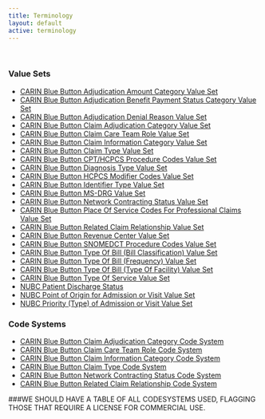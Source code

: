 ```yaml
---
title: Terminology
layout: default
active: terminology
---
```

<!-- { :.no_toc } -->
<!-- TOC  the css styling for this is \pages\assets\css\project.css under 'markdown-toc'-->
<!-- * Do not remove this line (it will not be displayed)
{:toc} -->
<!-- end TOC -->

<br/>

### Value Sets

- [CARIN Blue Button Adjudication Amount Category Value Set](ValueSet-CARIN-BB-Adjudication-Amount-Category.html)
- [CARIN Blue Button Adjudication Benefit Payment Status Category Value Set](ValueSet-CARIN-BB-Adjudication-Benefit-Payment-Status-Category.html)
- [CARIN Blue Button Adjudication Denial Reason Value Set](ValueSet-CARIN-BB-Adjudication-Denial-Reason.html)
- [CARIN Blue Button Claim Adjudication Category Value Set](ValueSet-CARIN-BB-Adjudication-Category.html)
- [CARIN Blue Button Claim Care Team Role Value Set](ValueSet-CARIN-BB-Claim-CareTeam-Role.html)
- [CARIN Blue Button Claim Information Category Value Set](ValueSet-CARIN-BB-Claim-Information-Category.html)
- [CARIN Blue Button Claim Type Value Set](ValueSet-CARIN-BB-Claim-Type.html)
- [CARIN Blue Button CPT/HCPCS Procedure Codes Value Set](ValueSet-CARIN-BB-CPT-HCPCS-ProcedureCodes.html)
- [CARIN Blue Button Diagnosis Type Value Set](ValueSet-CARIN-BB-DiagnosisType.html)
- [CARIN Blue Button HCPCS Modifier Codes Value Set](ValueSet-CARIN-BB-HCPCS-ModifierCodes.html)
- [CARIN Blue Button Identifier Type Value Set](ValueSet-CARIN-BB-Identifier-Type.html)
- [CARIN Blue Button MS-DRG Value Set](ValueSet-CARIN-BB-MS-DRG.html)
- [CARIN Blue Button Network Contracting Status Value Set](ValueSet-CARIN-BB-Network-Contracting-Status.html)
- [CARIN Blue Button Place Of Service Codes For Professional Claims Value Set](ValueSet-CARIN-BB-PlaceOfService.html)
- [CARIN Blue Button Related Claim Relationship Value Set](ValueSet-CARIN-BB-Related-Claim-Relationship.html)
- [CARIN Blue Button Revenue Center Value Set](ValueSet-CARIN-BB-Revenue-Center.html)
- [CARIN Blue Button SNOMEDCT Procedure Codes Value Set](ValueSet-CARIN-BB-SNOMEDCT-ProcedureCodes.html)
- [CARIN Blue Button Type Of Bill (Bill Classification) Value Set](ValueSet-CARIN-BB-TOB-BillClassification.html)
- [CARIN Blue Button Type Of Bill (Frequency) Value Set](ValueSet-CARIN-BB-TOB-Frequency.html)
- [CARIN Blue Button Type Of Bill (Type Of Facility) Value Set](ValueSet-CARIN-BB-TOB-TypeOfFacility.html)
- [CARIN Blue Button Type Of Service Value Set](ValueSet-CARIN-BB-TypeOfService.html)
- [NUBC Patient Discharge Status](ValueSet-nubc-patientdischargestatus.html)
- [NUBC Point of Origin for Admission or Visit Value Set](ValueSet-nubc-pointoforiginforadmissionorvisit.html)
- [NUBC Priority (Type) of Admission or Visit Value Set](ValueSet-nubc-prioritytypeofadmissionorvisit.html)


### Code Systems

- [CARIN Blue Button Claim Adjudication Category Code System](CodeSystem-CARIN-BB-Adjudication-Category.html)
- [CARIN Blue Button Claim Care Team Role Code System](CodeSystem-CARIN-BB-Claim-CareTeam-Role.html)
- [CARIN Blue Button Claim Information Category Code System](CodeSystem-CARIN-BB-Claim-Information-Category.html)
- [CARIN Blue Button Claim Type Code System](CodeSystem-CARIN-BB-Claim-Type.html)
- [CARIN Blue Button Network Contracting Status Code System](CodeSystem-CARIN-BB-Network-Contracting-Status.html)
- [CARIN Blue Button Related Claim Relationship Code System](CodeSystem-CARIN-BB-Related-Claim-Relationship.html)

###WE SHOULD HAVE A TABLE OF ALL CODESYSTEMS USED, FLAGGING THOSE THAT REQUIRE A LICENSE FOR COMMERCIAL USE.
